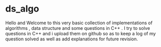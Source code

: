 # ds_algo

Hello and Welcome to this very basic collection of implementations of algorithms , data structure and some questions in C++ .
I try to solve questions in C++ and i upload them on github so as to keep a log of my question solved as well as add explanations
for future revision.
